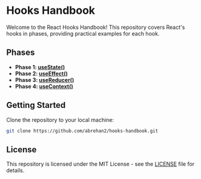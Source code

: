 # Hooks Handbook

Welcome to the React Hooks Handbook! This repository covers React's hooks in phases, providing practical examples for each hook.

## Phases

- **Phase 1: [useState()](https://medium.com/@rehannajam2/hooks-handbook-usestate-c9d365b6e13c)**
- **Phase 2: [useEffect()](https://medium.com/@rehannajam2/hooks-handbook-useeffect-3eb2af1b2268)**
- **Phase 3: [useReducer()](https://medium.com/@rehannajam2/hooks-handbook-usereducer-4d52c97775f9)**
- **Phase 4: [useContext()](https://medium.com/@rehannajam2/hooks-handbook-usecontext-87f14ddaac4a)**

## Getting Started

Clone the repository to your local machine:

```bash
git clone https://github.com/abrehan2/hooks-handbook.git
```

## License

This repository is licensed under the MIT License - see the [LICENSE](LICENSE) file for details.
